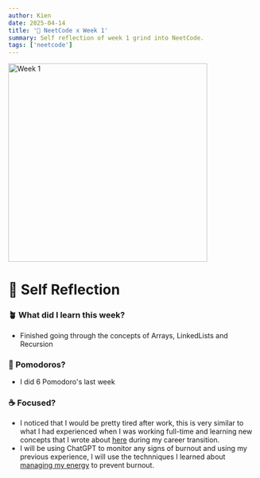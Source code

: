 ```yaml
---
author: Kien
date: 2025-04-14
title: '🍅 NeetCode x Week 1'
summary: Self reflection of week 1 grind into NeetCode.
tags: ['neetcode']
---
```


<div class="flex justify-center">
<img src="/static/images/neetcode/neetcode-week1.png" alt="Week 1" width="400" />
</div>

# 🧠 Self Reflection

### 🪴 What did I learn this week?

- Finished going through the concepts of Arrays, LinkedLists and Recursion

### 🍅 Pomodoros?

- I did 6 Pomodoro's last week

### ☕ Focused?

- I noticed that I would be pretty tired after work, this is very similar to what I had experienced when I was working full-time and learning new concepts that I wrote about [here](/blog/year-journey-summary) during my career transition.
- I will be using ChatGPT to monitor any signs of burnout and using my previous experience, I will use the technniques I learned about [managing my energy](/blog/managing-energy) to prevent burnout.
